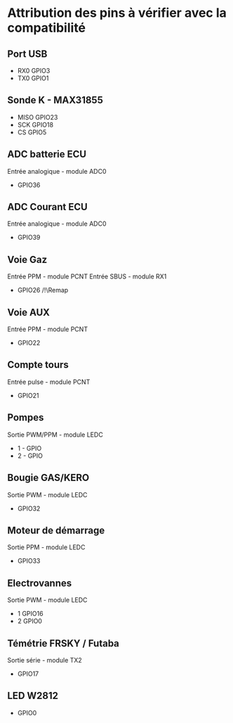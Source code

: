 # Attribution des pins à vérifier avec la compatibilité

## Port USB
  - RX0 GPIO3
  - TX0 GPIO1

## Sonde K - MAX31855
  - MISO  GPIO23
  - SCK   GPIO18
  - CS    GPIO5

## ADC batterie ECU
  Entrée analogique - module ADC0
  - GPIO36

## ADC Courant ECU
  Entrée analogique - module ADC0
  - GPIO39

## Voie Gaz
  Entrée PPM - module PCNT
  Entrée SBUS - module RX1
  - GPIO26 /!\Remap

## Voie AUX
  Entrée PPM - module PCNT
  - GPIO22

## Compte tours
  Entrée pulse - module PCNT
  - GPIO21

## Pompes
  Sortie PWM/PPM - module LEDC
  - 1 - GPIO
  - 2 - GPIO

## Bougie GAS/KERO
  Sortie PWM - module LEDC
  - GPIO32

## Moteur de démarrage
  Sortie PPM - module LEDC
  - GPIO33

## Electrovannes
  Sortie PWM - module LEDC
  - 1 GPIO16
  - 2 GPIO0

## Témétrie FRSKY / Futaba
  Sortie série - module TX2
  - GPIO17

## LED W2812
  - GPIO0




